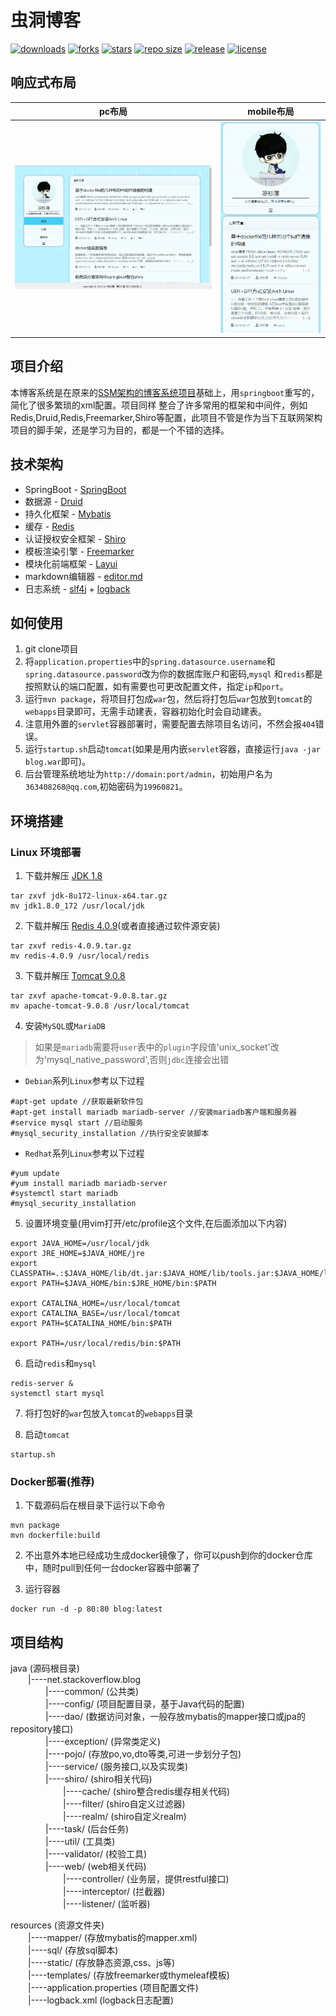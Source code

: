 # 虫洞博客
[![downloads](https://img.shields.io/github/downloads/stdutil/blog-springboot/total.svg)](https://github.com/stdutil/blog-springboot/releases)
[![forks](https://img.shields.io/github/forks/stdutil/blog-springboot.svg)](https://github.com/stdutil/blog-springboot/network/members)
[![stars](https://img.shields.io/github/stars/stdutil/blog-springboot.svg)](https://github.com/stdutil/blog-springboot/stargazers) 
[![repo size](https://img.shields.io/github/repo-size/stdutil/blog-springboot.svg)](https://github.com/stdutil/blog-springboot/archive/master.zip)
[![release](https://img.shields.io/github/release/stdutil/blog-springboot.svg)](https://github.com/stdutil/blog-springboot/releases)
[![license](https://img.shields.io/github/license/mashape/apistatus.svg)](https://github.com/stdutil/blog-springboot/blob/dev/LICENSE)

## 响应式布局
|pc布局|mobile布局|
|:---:|:---:|
|![PC布局](./image/pc.png "PC布局")|![mobile布局](./image/mobile.png "mobile布局")|

## 项目介绍
本博客系统是在原来的[SSM架构的博客系统项目](https://github.com/stdutil/blog-ssm)基础上，用`springboot`重写的，简化了很多繁琐的xml配置。项目同样
整合了许多常用的框架和中间件，例如Redis,Druid,Redis,Freemarker,Shiro等配置，此项目不管是作为当下互联网架构项目的脚手架，还是学习为目的，都是一个不错的选择。

## 技术架构
* SpringBoot - [SpringBoot](https://spring.io/projects/spring-boot/)
* 数据源 - [Druid](http://druid.io/)
* 持久化框架 - [Mybatis](http://www.mybatis.org/mybatis-3/)
* 缓存 - [Redis](https://redis.io/)
* 认证授权安全框架 - [Shiro](http://shiro.apache.org/)
* 模板渲染引擎 - [Freemarker](https://freemarker.apache.org/)
* 模块化前端框架 - [Layui](https://www.layui.com/)
* markdown编辑器 - [editor.md](http://pandao.github.io/editor.md/examples/)
* 日志系统 - [slf4j](https://www.slf4j.org/) + [logback](https://logback.qos.ch/)

## 如何使用
1. git clone项目
2. 将`application.properties`中的`spring.datasource.username`和`spring.datasource.password`改为你的数据库账户和密码,`mysql`
和`redis`都是按照默认的端口配置，如有需要也可更改配置文件，指定`ip`和`port`。
3. 运行`mvn package`，将项目打包成`war`包，然后将打包后`war`包放到`tomcat`的`webapps`目录即可，无需手动建表，容器初始化时会自动建表。
4. 注意用外置的`servlet`容器部署时，需要配置去除项目名访问，不然会报`404`错误。
5. 运行`startup.sh`启动`tomcat`(如果是用内嵌`servlet`容器，直接运行`java -jar blog.war`即可)。
6. 后台管理系统地址为`http://domain:port/admin`，初始用户名为`363408268@qq.com`,初始密码为`19960821`。

## 环境搭建
### Linux 环境部署
1. 下载并解压 [JDK 1.8](https://www.oracle.com/technetwork/java/javase/downloads/jdk8-downloads-2133151.html)
```
tar zxvf jdk-8u172-linux-x64.tar.gz
mv jdk1.8.0_172 /usr/local/jdk
```

2. 下载并解压 [Redis 4.0.9](http://www.redis.cn/download.html)(或者直接通过软件源安装)
```
tar zxvf redis-4.0.9.tar.gz
mv redis-4.0.9 /usr/local/redis
```

3. 下载并解压 [Tomcat 9.0.8](https://tomcat.apache.org/download-90.cgi)
```
tar zxvf apache-tomcat-9.0.8.tar.gz
mv apache-tomcat-9.0.8 /usr/local/tomcat
```

4. 安装`MySQL`或`MariaDB`
>如果是`mariadb`需要将`user`表中的`plugin`字段值'unix_socket'改为'mysql_native_password',否则`jdbc`连接会出错
* `Debian`系列`Linux`参考以下过程
```
#apt-get update //获取最新软件包
#apt-get install mariadb mariadb-server //安装mariadb客户端和服务器
#service mysql start //启动服务
#mysql_security_installation //执行安全安装脚本
```
* `Redhat`系列`Linux`参考以下过程
```
#yum update
#yum install mariadb mariadb-server
#systemctl start mariadb
#mysql_security_installation
```

5. 设置环境变量(用vim打开/etc/profile这个文件,在后面添加以下内容)
```
export JAVA_HOME=/usr/local/jdk
export JRE_HOME=$JAVA_HOME/jre
export CLASSPATH=.:$JAVA_HOME/lib/dt.jar:$JAVA_HOME/lib/tools.jar:$JAVA_HOME/lib:$JRE_HOME/lib:$CLASSPATH
export PATH=$JAVA_HOME/bin:$JRE_HOME/bin:$PATH

export CATALINA_HOME=/usr/local/tomcat
export CATALINA_BASE=/usr/local/tomcat
export PATH=$CATALINA_HOME/bin:$PATH

export PATH=/usr/local/redis/bin:$PATH
```

6. 启动`redis`和`mysql`
```
redis-server &
systemctl start mysql
```

7. 将打包好的`war`包放入`tomcat`的`webapps`目录

8. 启动`tomcat`
```
startup.sh
```

### Docker部署(推荐)
1. 下载源码后在根目录下运行以下命令
```
mvn package
mvn dockerfile:build
```

2. 不出意外本地已经成功生成docker镜像了，你可以push到你的docker仓库中，随时pull到任何一台docker容器中部署了

3. 运行容器
```
docker run -d -p 80:80 blog:latest
```

## 项目结构
java (源码根目录)  
&emsp;&emsp;|----net.stackoverflow.blog  
&emsp;&emsp;&emsp;&emsp;|----common/ (公共类)  
&emsp;&emsp;&emsp;&emsp;|----config/ (项目配置目录，基于Java代码的配置)  
&emsp;&emsp;&emsp;&emsp;|----dao/ (数据访问对象，一般存放mybatis的mapper接口或jpa的repository接口)  
&emsp;&emsp;&emsp;&emsp;|----exception/ (异常类定义)  
&emsp;&emsp;&emsp;&emsp;|----pojo/ (存放po,vo,dto等类,可进一步划分子包)  
&emsp;&emsp;&emsp;&emsp;|----service/ (服务接口,以及实现类)  
&emsp;&emsp;&emsp;&emsp;|----shiro/ (shiro相关代码)  
&emsp;&emsp;&emsp;&emsp;&emsp;&emsp;|----cache/ (shiro整合redis缓存相关代码)  
&emsp;&emsp;&emsp;&emsp;&emsp;&emsp;|----filter/ (shiro自定义过滤器)  
&emsp;&emsp;&emsp;&emsp;&emsp;&emsp;|----realm/ (shiro自定义realm)  
&emsp;&emsp;&emsp;&emsp;|----task/ (后台任务)  
&emsp;&emsp;&emsp;&emsp;|----util/ (工具类)  
&emsp;&emsp;&emsp;&emsp;|----validator/ (校验工具)  
&emsp;&emsp;&emsp;&emsp;|----web/ (web相关代码)  
&emsp;&emsp;&emsp;&emsp;&emsp;&emsp;|----controller/ (业务层，提供restful接口)  
&emsp;&emsp;&emsp;&emsp;&emsp;&emsp;|----interceptor/ (拦截器)  
&emsp;&emsp;&emsp;&emsp;&emsp;&emsp;|----listener/ (监听器)  

resources (资源文件夹)  
&emsp;&emsp;|----mapper/ (存放mybatis的mapper.xml)  
&emsp;&emsp;|----sql/ (存放sql脚本)  
&emsp;&emsp;|----static/ (存放静态资源,css、js等)  
&emsp;&emsp;|----templates/ (存放freemarker或thymeleaf模板)  
&emsp;&emsp;|----application.properties (项目配置文件)  
&emsp;&emsp;|----logback.xml (logback日志配置)